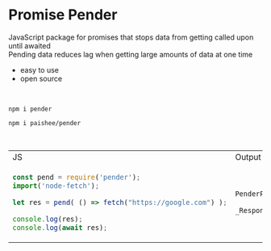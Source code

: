 # Promise Pender
JavaScript package for promises that stops data from getting called upon until awaited<br>
Pending data reduces lag when getting large amounts of data at one time

- easy to use
- open source

<br>

```console
npm i pender
```
```console
npm i paishee/pender
```

<br>

<table>
<tr>
<td>JS</td><td>Output</td>
</tr>
<tr>
<td>
  
```js
const pend = require('pender');
import('node-fetch');

let res = pend( () => fetch("https://google.com") );

console.log(res);
console.log(await res);
```

</td>

<td>

```js
PenderPromise <pending>        

_Response { ... }
```
  
</td>

</tr>
</table>
